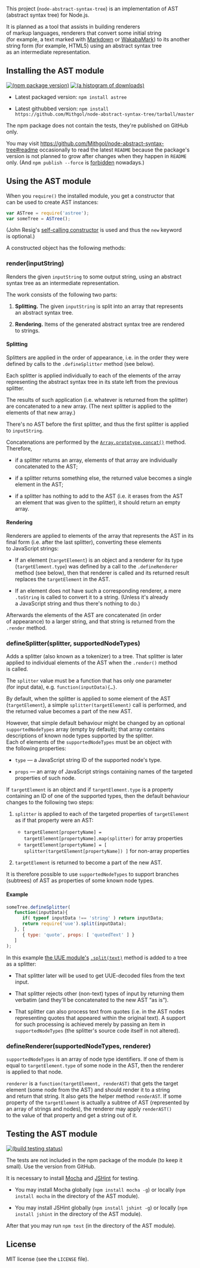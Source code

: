 This project (`node-abstract-syntax-tree`) is an implementation of AST (abstract syntax tree) for Node.js.

It is planned as a tool that assists in building renderers of markup languages, renderers that convert some initial string (for example, a text marked with [Markdown](http://daringfireball.net/projects/markdown/) or [WakabaMark](http://wakaba.c3.cx/docs/docs.html#WakabaMark)) to its another string form (for example, HTML5) using an abstract syntax tree as an intermediate representation.

## Installing the AST module

[![(npm package version)](https://nodei.co/npm/astree.png?downloads=true)](https://npmjs.org/package/astree) [![(a histogram of downloads)](https://nodei.co/npm-dl/astree.png?months=3)](https://npmjs.org/package/astree)

* Latest packaged version: `npm install astree`

* Latest githubbed version: `npm install https://github.com/Mithgol/node-abstract-syntax-tree/tarball/master`

The npm package does not contain the tests, they're published on GitHub only.

You may visit https://github.com/Mithgol/node-abstract-syntax-tree#readme occasionally to read the latest `README` because the package's version is not planned to grow after changes when they happen in `README` only. (And `npm publish --force` is [forbidden](http://blog.npmjs.org/post/77758351673/no-more-npm-publish-f) nowadays.)

## Using the AST module

When you `require()` the installed module, you get a constructor that can be used to create AST instances:

```js
var ASTree = require('astree');
var someTree = ASTree();
```

(John Resig's [self-calling constructor](http://ejohn.org/blog/simple-class-instantiation/) is used and thus the `new` keyword is optional.)

A constructed object has the following methods:

### render(inputString)

Renders the given `inputString` to some output string, using an abstract syntax tree as an intermediate representation.

The work consists of the following two parts:

1. **Splitting.** The given `inputString` is split into an array that represents an abstract syntax tree.

2. **Rendering.** Items of the generated abstract syntax tree are rendered to strings.

#### Splitting

Splitters are applied in the order of appearance, i.e. in the order they were defined by calls to the `.defineSplitter` method (see below).

Each splitter is applied individually to each of the elements of the array representing the abstract syntax tree in its state left from the previous splitter.

The results of such application (i.e. whatever is returned from the splitter) are concatenated to a new array. (The next splitter is applied to the elements of that new array.)

There's no AST before the first splitter, and thus the first splitter is applied to `inputString`.

Concatenations are performed by the [`Array.prototype.concat()`](https://developer.mozilla.org/en-US/docs/Web/JavaScript/Reference/Global_Objects/Array/concat) method. Therefore,

* if a splitter returns an array, elements of that array are individually concatenated to the AST;

* if a splitter returns something else, the returned value becomes a single element in the AST;

* if a splitter has nothing to add to the AST (i.e. it erases from the AST an element that was given to the splitter), it should return an empty array.

#### Rendering

Renderers are applied to elements of the array that represents the AST in its final form (i.e. after the last splitter), converting these elements to JavaScript strings:

* If an element (`targetElement`) is an object and a renderer for its type (`targetElement.type`) was defined by a call to the `.defineRenderer` method (see below), then that renderer is called and its returned result replaces the `targetElement` in the AST.

* If an element does not have such a corresponding renderer, a mere `.toString` is called to convert it to a string. (Unless it's already a JavaScript string and thus there's nothing to do.)

Afterwards the elements of the AST are concatenated (in order of appearance) to a larger string, and that string is returned from the `.render` method.

### defineSplitter(splitter, supportedNodeTypes)

Adds a splitter (also known as a tokenizer) to a tree. That splitter is later applied to individual elements of the AST when the `.render()` method is called.

The `splitter` value must be a function that has only one parameter (for input data), e.g. `function(inputData){…}`.

By default, when the splitter is applied to some element of the AST (`targetElement`), a simple `splitter(targetElement)` call is performed, and the returned value becomes a part of the new AST.

However, that simple default behaviour might be changed by an optional `supportedNodeTypes` array (empty by default); that array contains descriptions of known node types supported by the splitter. Each of elements of the `supportedNodeTypes` must be an object with the following properties:

* `type` — a JavaScript string ID of the supported node's type.

* `props` — an array of JavaScript strings containing names of the targeted properties of such node.

If `targetElement` is an object and if `targetElement.type` is a property containing an ID of one of the supported types, then the default behaviour changes to the following two steps:

1. `splitter` is applied to each of the targeted properties of `targetElement` as if that property were an AST:
   * `targetElement[propertyName] = targetElement[propertyName].map(splitter)` for array properties
   * `targetElement[propertyName] = [ splitter(targetElement[propertyName]) ]` for non-array properties

2. `targetElement` is returned to become a part of the new AST.

It is therefore possible to use `supportedNodeTypes` to support branches (subtrees) of AST as properties of some known node types.

#### Example

```js
someTree.defineSplitter(
   function(inputData){
      if( typeof inputData !== 'string' ) return inputData;
      return require('uue').split(inputData);
   }, [
      { type: 'quote', props: [ 'quotedText' ] }
   ]
);
```

In this example [the UUE module's](https://github.com/Mithgol/node-uue/) [`.split(text)`](https://github.com/Mithgol/node-uue/#splittext) method is added to a tree as a splitter:

* That splitter later will be used to get UUE-decoded files from the text input.

* That splitter rejects other (non-text) types of input by returning them verbatim (and they'll be concatenated to the new AST “as is”).

* That splitter can also process text from quotes (i.e. in the AST nodes representing quotes that appeared within the original text). A support for such processing is achieved merely by passing an item in `supportedNodeTypes` (the splitter's source code itself in not altered).

### defineRenderer(supportedNodeTypes, renderer)

`supportedNodeTypes` is an array of node type identifiers. If one of them is equal to `targetElement.type` of some node in the AST, then the renderer is applied to that node.

`renderer` is a `function(targetElement, renderAST)` that gets the target element (some node from the AST) and should render it to a string and return that string. It also gets the helper method `renderAST`. If some property of the `targetElement` is actually a subtree of AST (represented by an array of strings and nodes), the renderer may apply `renderAST()` to the value of that property and get a string out of it.

## Testing the AST module

[![(build testing status)](https://travis-ci.org/Mithgol/node-abstract-syntax-tree.svg?branch=master)](https://travis-ci.org/Mithgol/node-abstract-syntax-tree)

The tests are not included in the npm package of the module (to keep it small). Use the version from GitHub.

It is necessary to install [Mocha](http://visionmedia.github.io/mocha/) and [JSHint](http://jshint.com/) for testing.

* You may install Mocha globally (`npm install mocha -g`) or locally (`npm install mocha` in the directory of the AST module).

* You may install JSHint globally (`npm install jshint -g`) or locally (`npm install jshint` in the directory of the AST module).

After that you may run `npm test` (in the directory of the AST module).

## License

MIT license (see the `LICENSE` file).
